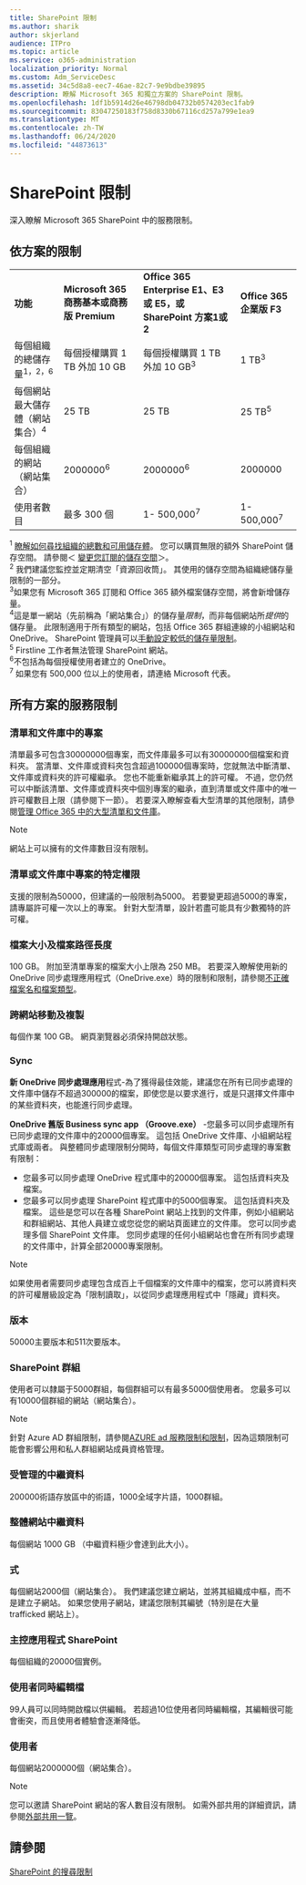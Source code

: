 ```yaml
---
title: SharePoint 限制
ms.author: sharik
author: skjerland
audience: ITPro
ms.topic: article
ms.service: o365-administration
localization_priority: Normal
ms.custom: Adm_ServiceDesc
ms.assetid: 34c5d8a8-eec7-46ae-82c7-9e9bdbe39895
description: 瞭解 Microsoft 365 和獨立方案的 SharePoint 限制。
ms.openlocfilehash: 1df1b5914d26e46798db04732b0574203ec1fab9
ms.sourcegitcommit: 83047250183f758d8330b67116cd257a799e1ea9
ms.translationtype: MT
ms.contentlocale: zh-TW
ms.lasthandoff: 06/24/2020
ms.locfileid: "44873613"
---
```

# <a name="sharepoint-limits"></a>SharePoint 限制

深入瞭解 Microsoft 365 SharePoint 中的服務限制。
  
## <a name="limits-by-plan"></a>依方案的限制 

|||||
|:-----|:-----|:-----|:-----|
|**功能** <br/> |**Microsoft 365 商務基本或商務版 Premium** <br/> |**Office 365 Enterprise E1、E3 或 E5，或 SharePoint 方案1或2** <br/> | **Office 365 企業版 F3** <br/> |
|每個組織的總儲存量<sup>1，2，6</sup> <br/> |每個授權購買 1 TB 外加 10 GB  <br/> |每個授權購買 1 TB 外加 10 GB<sup>3</sup> <br/> |1 TB<sup>3</sup> <br/> |
|每個網站最大儲存體（網站集合）<sup>4</sup><br/> |25 TB <br/> |25 TB <br/> |25 TB<sup>5</sup> <br/> |
|每個組織的網站（網站集合）  <br/> |2000000<sup>6</sup> <br/> |2000000<sup>6</sup> <br/> |2000000<br/> |
|使用者數目  <br/> |最多 300 個  <br/> |1- 500,000<sup>7</sup> <br/> |1- 500,000<sup>7</sup> <br/> |
   
<sup>1</sup> [瞭解如何尋找組織的總數和可用儲存體](/sharepoint/manage-site-collection-storage-limits)。 您可以購買無限的額外 SharePoint 儲存空間。 請參閱＜ [變更您訂閱的儲存空間](/office365/admin/subscriptions-and-billing/add-storage-space)＞。 
<br/><sup>2</sup> 我們建議您監控並定期清空「資源回收筒」。 其使用的儲存空間為組織總儲存量限制的一部分。 
<br/> <sup>3</sup>如果您有 Microsoft 365 訂閱和 Office 365 額外檔案儲存空間，將會新增儲存量。 
<br/> <sup>4</sup>這是單一網站（先前稱為「網站集合」）的儲存量*限制*，而非每個網站所*提供*的儲存量。 此限制適用于所有類型的網站，包括 Office 365 群組連線的小組網站和 OneDrive。 SharePoint 管理員可以[手動設定較低的儲存量限制](/sharepoint/manage-site-collection-storage-limits#manage-individual-site-storage-limits)。 
<br/> <sup>5</sup> Firstline 工作者無法管理 SharePoint 網站。 
<br/> <sup>6</sup>不包括為每個授權使用者建立的 OneDrive。 
<br/> <sup>7</sup> 如果您有 500,000 位以上的使用者，請連絡 Microsoft 代表。 
  
## <a name="service-limits-for-all-plans"></a>所有方案的服務限制

### <a name="items-in-lists-and-libraries"></a>清單和文件庫中的專案

清單最多可包含30000000個專案，而文件庫最多可以有30000000個檔案和資料夾。 當清單、文件庫或資料夾包含超過100000個專案時，您就無法中斷清單、文件庫或資料夾的許可權繼承。 您也不能重新繼承其上的許可權。 不過，您仍然可以中斷該清單、文件庫或資料夾中個別專案的繼承，直到清單或文件庫中的唯一許可權數目上限（請參閱下一節）。 若要深入瞭解查看大型清單的其他限制，請參閱[管理 Office 365 中的大型清單和文件庫](https://support.office.com/article/b4038448-ec0e-49b7-b853-679d3d8fb784)。 

> [!NOTE]
> 網站上可以擁有的文件庫數目沒有限制。

### <a name="unique-permissions-for-items-in-a-list-or-library"></a>清單或文件庫中專案的特定權限

支援的限制為50000，但建議的一般限制為5000。 若要變更超過5000的專案，請專屬許可權一次以上的專案。 針對大型清單，設計若盡可能具有少數獨特的許可權。

### <a name="file-size-and-file-path-length"></a>檔案大小及檔案路徑長度

100 GB。 附加至清單專案的檔案大小上限為 250 MB。 若要深入瞭解使用新的 OneDrive 同步處理應用程式（OneDrive.exe）時的限制和限制，請參閱[不正確檔案名和檔案類型](https://support.office.com/article/64883a5d-228e-48f5-b3d2-eb39e07630fa)。

### <a name="moving-and-copying-across-sites"></a>跨網站移動及複製

每個作業 100 GB。 網頁瀏覽器必須保持開啟狀態。

### <a name="sync"></a>Sync

**新 OneDrive 同步處理應用**程式-為了獲得最佳效能，建議您在所有已同步處理的文件庫中儲存不超過300000的檔案，即使您是以要求進行，或是只選擇文件庫中的某些資料夾，也能進行同步處理。

**OneDrive 舊版 Business sync app （Groove.exe）** -您最多可以同步處理所有已同步處理的文件庫中的20000個專案。 這包括 OneDrive 文件庫、小組網站程式庫或兩者。 與整體同步處理限制分開時，每個文件庫類型可同步處理的專案數有限制：

   - 您最多可以同步處理 OneDrive 程式庫中的20000個專案。 這包括資料夾及檔案。 
   - 您最多可以同步處理 SharePoint 程式庫中的5000個專案。 這包括資料夾及檔案。 這些是您可以在各種 SharePoint 網站上找到的文件庫，例如小組網站和群組網站、其他人員建立或您從您的網站頁面建立的文件庫。 您可以同步處理多個 SharePoint 文件庫。 您同步處理的任何小組網站也會在所有同步處理的文件庫中，計算全部20000專案限制。

> [!NOTE]
> 如果使用者需要同步處理包含成百上千個檔案的文件庫中的檔案，您可以將資料夾的許可權層級設定為「限制讀取」，以從同步處理應用程式中「隱藏」資料夾。 

### <a name="versions"></a>版本

50000主要版本和511次要版本。

### <a name="sharepoint-groups"></a>SharePoint 群組

使用者可以隸屬于5000群組，每個群組可以有最多5000個使用者。 您最多可以有10000個群組的網站（網站集合）。

> [!NOTE]
> 針對 Azure AD 群組限制，請參閱[AZURE ad 服務限制和限制](/azure/active-directory/users-groups-roles/directory-service-limits-restrictions)，因為這類限制可能會影響公用和私人群組網站成員資格管理。 

### <a name="managed-metadata"></a>受管理的中繼資料

200000術語存放區中的術語，1000全域字片語，1000群組。

### <a name="overall-site-metadata"></a>整體網站中繼資料

每個網站 1000 GB （中繼資料極少會達到此大小）。

### <a name="subsites"></a>式 

每個網站2000個（網站集合）。 我們建議您建立網站，並將其組織成中樞，而不是建立子網站。 如果您使用子網站，建議您限制其編號（特別是在大量 trafficked 網站上）。

### <a name="sharepoint-hosted-applications"></a>主控應用程式 SharePoint

每個組織的20000個實例。

### <a name="people-editing-a-document-at-the-same-time"></a>使用者同時編輯檔

99人員可以同時開啟檔以供編輯。 若超過10位使用者同時編輯檔，其編輯很可能會衝突，而且使用者體驗會逐漸降低。

### <a name="users"></a>使用者

每個網站2000000個（網站集合）。
   
> [!NOTE]
> 您可以邀請 SharePoint 網站的客人數目沒有限制。 如需外部共用的詳細資訊，請參閱[外部共用一覽](/sharepoint/external-sharing-overview)。

## <a name="see-also"></a>請參閱

[SharePoint 的搜尋限制](/sharepoint/search-limits)

